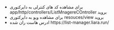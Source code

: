 <ul>
    <li>
        برای مشاهده کد های کنترلی به دایرکنوری   app/http/controllers/ListMnagereCOntroller بروید
    </li>
    <li>
        برای مشاهده ویو به دایرکتوری resouces/view بروید 
    </li>
    <li>
        ادرس هاست ران شده https://list-manager.liara.run/
    </li>
</ul>
